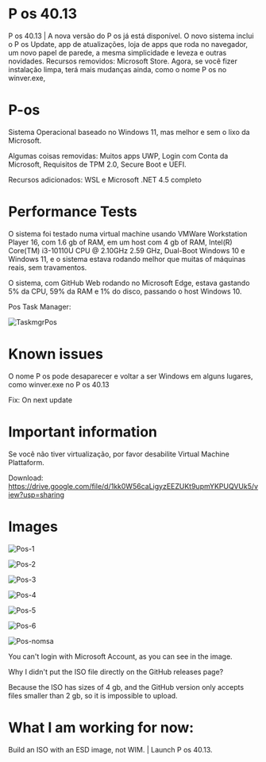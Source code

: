 # P os 40.13

P os 40.13 | A nova versão do P os já está disponível. O novo sistema inclui o P os Update, app de atualizações, loja de apps que roda no navegador, um novo papel de parede, a mesma simplicidade e leveza e outras novidades. Recursos removidos: Microsoft Store. Agora, se você fizer instalação limpa, terá mais mudanças ainda, como o nome P os no winver.exe, 

# P-os
Sistema Operacional baseado no Windows 11, mas melhor e sem o lixo da Microsoft.

Algumas coisas removidas: Muitos apps UWP, Login com Conta da Microsoft, Requisitos de TPM 2.0, Secure Boot e UEFI.

Recursos adicionados: WSL e Microsoft .NET 4.5 completo

# Performance Tests
O sistema foi testado numa virtual machine usando VMWare Workstation Player 16, com 1.6 gb of RAM, em um host com 4 gb of RAM, Intel(R) Core(TM) i3-10110U CPU @ 2.10GHz   2.59 GHz, Dual-Boot Windows 10 e Windows 11, e o sistema estava rodando melhor que muitas of máquinas reais, sem travamentos.

O sistema, com GitHub Web rodando no Microsoft Edge, estava gastando 5% da CPU, 59% da RAM e 1% do disco, passando o host Windows 10.

Pos Task Manager: 

![TaskmgrPos](https://user-images.githubusercontent.com/78425126/133113160-d595fbb0-c76b-47dc-8aef-cbfc322fdb0d.PNG)


# Known issues

O nome P os pode desaparecer e voltar a ser Windows em alguns lugares, como winver.exe no P os 40.13

Fix: On next update

# Important information

Se você não tiver virtualização, por favor desabilite Virtual Machine Plattaform.

Download: https://drive.google.com/file/d/1kk0W56caLigyzEEZUKt9upmYKPUQVUk5/view?usp=sharing
# Images

![Pos-1](https://user-images.githubusercontent.com/78425126/133007541-928567ce-7bd4-433f-ad41-15025eaad197.PNG)

![Pos-2](https://user-images.githubusercontent.com/78425126/133007555-9d951a22-5c55-4aec-9251-7e33468bce5b.PNG)

![Pos-3](https://user-images.githubusercontent.com/78425126/133007567-0b9ef443-58e1-48a4-bde9-7609417acf83.PNG)

![Pos-4](https://user-images.githubusercontent.com/78425126/133007576-e82e02a4-c5e9-4e47-a36b-b8d8c4a7b2eb.PNG)

![Pos-5](https://user-images.githubusercontent.com/78425126/133007586-af417c5f-db2a-45c6-bf0c-cbed83376284.PNG)

![Pos-6](https://user-images.githubusercontent.com/78425126/133007592-9ba71ce8-9387-4468-ae8f-65e8429d9a0f.PNG)

![Pos-nomsa](https://user-images.githubusercontent.com/78425126/133007609-1e7e2791-6220-4a22-8af3-76756e77dc8e.PNG)

You can't login with Microsoft Account, as you can see in the image.

Why I didn't put the ISO file directly on the GitHub releases page?

Because the ISO has sizes of 4 gb, and the GitHub version only accepts files smaller than 2 gb, so it is impossible to upload.


# What I am working for now:

Build an ISO with an ESD image, not WIM. | Launch P os 40.13.
